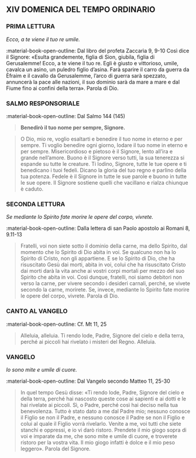 ## XIV DOMENICA DEL TEMPO ORDINARIO
> 
### PRIMA LETTURA
*Ecco, a te viene il tuo re umile.*

:material-book-open-outline: Dal libro del profeta Zaccarìa
9, 9-10
Così dice il Signore: «Esulta grandemente, figlia di Sion, giubila, figlia di Gerusalemme! Ecco, a te viene il tuo re. Egli è giusto e vittorioso, umile, cavalca un asino, un puledro figlio d’asina. Farà sparire il carro da guerra da Èfraim e il cavallo da Gerusalemme, l’arco di guerra sarà spezzato, annuncerà la pace alle nazioni, il suo dominio sarà da mare a mare e dal Fiume fino ai confini della terra». Parola di Dio.
> 
### SALMO RESPONSORIALE
:material-book-open-outline: Dal Salmo 144 (145)

>**Benedirò il tuo nome per sempre, Signore.**

> O Dio, mio re, voglio esaltarti
> e benedire il tuo nome in eterno e per sempre.
> Ti voglio benedire ogni giorno,
> lodare il tuo nome in eterno e per sempre.
> Misericordioso e pietoso è il Signore,
> lento all’ira e grande nell’amore.
> Buono è il Signore verso tutti,
> la sua tenerezza si espande su tutte le creature.
> Ti lodino, Signore, tutte le tue opere
> e ti benedicano i tuoi fedeli.
> Dicano la gloria del tuo regno
> e parlino della tua potenza.
> Fedele è il Signore in tutte le sue parole
> e buono in tutte le sue opere.
> Il Signore sostiene quelli che vacillano
> e rialza chiunque è caduto.
> 
### SECONDA LETTURA
*Se mediante lo Spirito fate morire le opere del corpo, vivrete.*

:material-book-open-outline: Dalla lettera di san Paolo apostolo ai Romani
8, 9.11-13

> Fratelli, voi non siete sotto il dominio della carne, ma dello Spirito, dal momento che lo Spirito di Dio abita in voi. Se qualcuno non ha lo Spirito di Cristo, non gli appartiene. E se lo Spirito di Dio, che ha risuscitato Gesù dai morti, abita in voi, colui che ha risuscitato Cristo dai morti darà la vita anche ai vostri corpi mortali per mezzo del suo Spirito che abita in voi. Così dunque, fratelli, noi siamo debitori non verso la carne, per vivere secondo i desideri carnali, perché, se vivete secondo la carne, morirete. Se, invece, mediante lo Spirito fate morire le opere del corpo, vivrete. Parola di Dio.
> 
### CANTO AL VANGELO
:material-book-open-outline: Cf. Mt 11, 25

> Alleluia, alleluia.
> Ti rendo lode, Padre,
> Signore del cielo e della terra,
> perché ai piccoli hai rivelato i misteri del Regno.
> Alleluia.
> 
### VANGELO
*Io sono mite e umile di cuore.*

:material-book-open-outline: Dal Vangelo secondo Matteo
11, 25-30

> In quel tempo Gesù disse: «Ti rendo lode, Padre, Signore del cielo e della terra, perché hai nascosto queste cose ai sapienti e ai dotti e le hai rivelate ai piccoli. Sì, o Padre, perché così hai deciso nella tua benevolenza. Tutto è stato dato a me dal Padre mio; nessuno conosce il Figlio se non il Padre, e nessuno conosce il Padre se non il Figlio e colui al quale il Figlio vorrà rivelarlo. Venite a me, voi tutti che siete stanchi e oppressi, e io vi darò ristoro. Prendete il mio giogo sopra di voi e imparate da me, che sono mite e umile di cuore, e troverete ristoro per la vostra vita. Il mio giogo infatti è dolce e il mio peso leggero». Parola del Signore.
